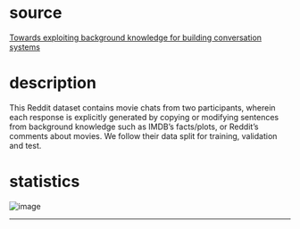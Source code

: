 # source
[Towards exploiting background knowledge for building conversation systems](https://arxiv.org/pdf/1809.08205.pdf)
# description
This Reddit dataset contains movie chats from two participants, wherein each response is explicitly generated by copying or modifying sentences from background knowledge such as IMDB’s facts/plots, or Reddit’s comments about movies. We follow their data split for training, validation
and test.
# statistics
![image](https://user-images.githubusercontent.com/51369075/96951717-ac129300-151f-11eb-8c7f-1e1ef89e59e9.png)
****
